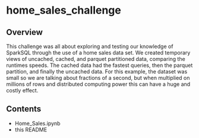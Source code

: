 # home_sales_challenge

## Overview

This challenge was all about exploring and testing our knowledge of SparkSQL through the use of a home sales data set. We created temporary views of uncached, cached, and parquet partitioned data, comparing the runtimes speeds. The cached data had the fastest queries, then the parquet partition, and finally the uncached data. For this example, the dataset was small so we are talking about fractions of a second, but when multiplied on millions of rows and distributed computing power this can have a huge and costly effect.

## Contents

* Home_Sales.ipynb
* this README